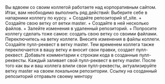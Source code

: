 Вы вдвоем со своим коллегой работаете над корпоративным сайтом. 
Итак, вам необходимо выполнить ряд действий:
Выберите себе в напарники коллегу по курсу. +
Создайте репозиторий sf_site. +
Создайте свою ветку от ветки master. +
Создайте в ней несколько файлов. +
Залейте изменения в удаленный репозиторий. +
Попросите коллегу сделать тоже самое: создать свою ветку со своими файлами. 
Переключитесь на ветку коллеги.
Внесите изменения в файлы коллеги.
Создайте пулл-реквест в ветку master.
Тем временем коллега также переключается в вашу ветку и вносит свои правки, создает пулл-реквест.
Добавьте комментарии к строкам кода в созданные пулл-реквесты.
Каждый заливает свой пулл-реквест в ветку master.
После того как вы и ваш коллега влили свои пулл-реквесты, актуализируйте ветку master на своем локальном репозитории.
Ссылку на созданный репозиторий отправьте своему ментору

